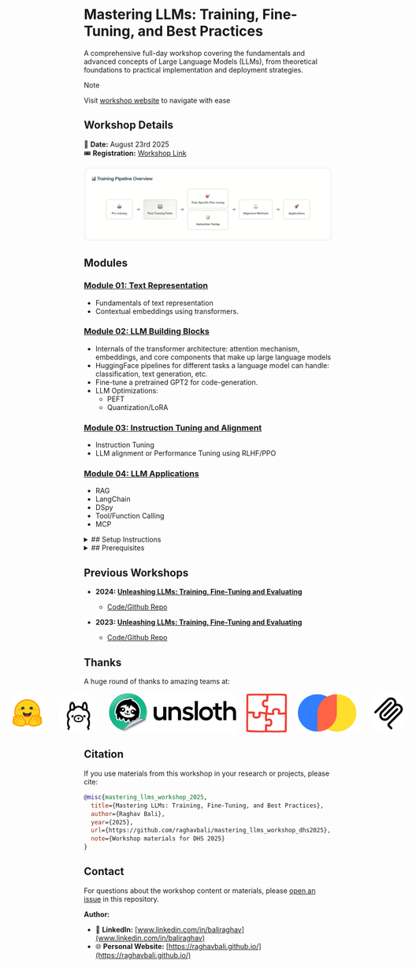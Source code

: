 # Mastering LLMs: Training, Fine-Tuning, and Best Practices

A comprehensive full-day workshop covering the fundamentals and advanced concepts of Large Language Models (LLMs), from theoretical foundations to practical implementation and deployment strategies.

> [!Note]
> Visit [workshop website](https://raghavbali.github.io/mastering_llms_workshop/) to navigate with ease

## Workshop Details

📅 **Date:** August 23rd 2025  
🎟️ **Registration:** [Workshop Link](https://www.analyticsvidhya.com/datahacksummit-2025/workshops/mastering-llms-training-fine-tuning-and-best-practices-2)

<img src="./docs/assets/llm_training_lifecycle.png">

## Modules

### [Module 01: Text Representation](docs/module_01_lm_fundamentals/README.md)
- Fundamentals of text representation
- Contextual embeddings using transformers.

### [Module 02: LLM Building Blocks](docs/module_02_llm_building_blocks/)
- Internals of the transformer architecture: attention mechanism, embeddings, and core components that make up large language models
- HuggingFace pipelines for different tasks a language model can handle: classification, text generation, etc. 
- Fine-tune a pretrained GPT2 for code-generation.
- LLM Optimizations:
  - PEFT
  - Quantization/LoRA

### [Module 03: Instruction Tuning and Alignment](docs/module_03_instruction_tuning_and_alignment/)
- Instruction Tuning
- LLM alignment or Performance Tuning using RLHF/PPO

### [Module 04: LLM Applications](docs/module_04_llm_apps/)
- RAG
- LangChain
- DSpy
- Tool/Function Calling
- MCP

<details>
<summary>## Setup Instructions</summary>

### Prerequisites
Before attending the workshop, please ensure you have the following:

### Access/Services
- [Huggingface.co](https://huggingface.co/)
- [Github.com](https://github.com/)
- LLM API Keys:
  - OpenAI/Gemini/Claude OR
  - [Ollama](https://ollama.com/) for local LLMs

```bash
# Clone the repository
git clone https://github.com/raghavbali/mastering_llms_workshop_dhs2025.git
cd mastering_llms_workshop_dhs2025
```

### Environment Setup
- Notebooks are self-contained for quick setup
- Modules aimed at low-resource setups/colab compatible


</details>

<details>
<summary>## Prerequisites</summary>

- Familiarity with python, pytorch and python ecosystem
- Understanding of neural networks and deep learning concepts

</details>

## Previous Workshops

- **2024: [Unleashing LLMs: Training, Fine-Tuning and Evaluating](https://www.analyticsvidhya.com/datahacksummit-2024/workshops/unleashing-llms-training-finetuning-and-evaluating)**  
  - [Code/Github Repo](https://github.com/raghavbali/llm_workshop?tab=readme-ov-file)

- **2023: [Unleashing LLMs: Training, Fine-Tuning and Evaluating](https://www.analyticsvidhya.com/dhs-2023/workshop/natural-language-processing-using-generative-models/)**  
  - [Code/Github Repo](https://github.com/raghavbali/llm_workshop_dhs23)


## Thanks
A huge round of thanks to amazing teams at:
<div align="center" style="display: flex; justify-content: center; align-items: center; gap: 20px;">
  <img src="./docs/assets/00_hf.svg" alt="Hugging Face" style="height: 80px; border-radius: 50%; padding: 2px; background: white;">
  <img src="./docs/assets/00_ollama.png" alt="Ollama" style="height: 80px; border-radius: 50%; padding: 2px; background: white;">
  <img src="./docs/assets/00_unsloth.jpeg" alt="Unsloth" style="height: 80px;">
  <img src="./docs/assets/dspy_logo.png" alt="Ollama" style="height: 80px;">
  <img src="./docs/assets/00_chroma.webp" alt="Chroma" style="height: 80px;">
  <img src="./docs/assets/00_mcp.png" alt="Model Context Protocol" style="height: 80px; border-radius: 50%; padding: 2px; background: white;">
</div>

## Citation

If you use materials from this workshop in your research or projects, please cite:

```bibtex
@misc{mastering_llms_workshop_2025,
  title={Mastering LLMs: Training, Fine-Tuning, and Best Practices},
  author={Raghav Bali},
  year={2025},
  url={https://github.com/raghavbali/mastering_llms_workshop_dhs2025},
  note={Workshop materials for DHS 2025}
}
```

## Contact

For questions about the workshop content or materials, please [open an issue](https://github.com/raghavbali/mastering_llms_workshop_dhs2025/issues) in this repository.

**Author:**
- 💼 **LinkedIn:** [www.linkedin.com/in/baliraghav](www.linkedin.com/in/baliraghav)
- 🌐 **Personal Website:** [https://raghavbali.github.io/](https://raghavbali.github.io/)
